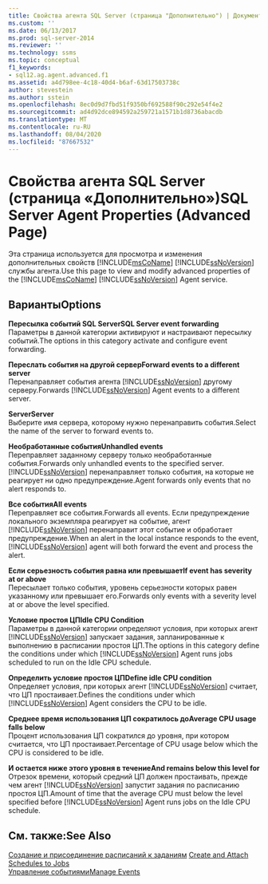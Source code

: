 ```yaml
---
title: Свойства агента SQL Server (страница "Дополнительно") | Документация Майкрософт
ms.custom: ''
ms.date: 06/13/2017
ms.prod: sql-server-2014
ms.reviewer: ''
ms.technology: ssms
ms.topic: conceptual
f1_keywords:
- sql12.ag.agent.advanced.f1
ms.assetid: a4d798ee-4c18-40d4-b6af-63d17503738c
author: stevestein
ms.author: sstein
ms.openlocfilehash: 8ec0d9d7fbd51f9350bf692588f90c292e54f4e2
ms.sourcegitcommit: ad4d92dce894592a259721a1571b1d8736abacdb
ms.translationtype: MT
ms.contentlocale: ru-RU
ms.lasthandoff: 08/04/2020
ms.locfileid: "87667532"
---
```

# <a name="sql-server-agent-properties-advanced-page"></a><span data-ttu-id="fceaf-102">Свойства агента SQL Server (страница «Дополнительно»)</span><span class="sxs-lookup"><span data-stu-id="fceaf-102">SQL Server Agent Properties (Advanced Page)</span></span>
  <span data-ttu-id="fceaf-103">Эта страница используется для просмотра и изменения дополнительных свойств [!INCLUDE[msCoName](../../includes/msconame-md.md)] [!INCLUDE[ssNoVersion](../../includes/ssnoversion-md.md)] службы агента.</span><span class="sxs-lookup"><span data-stu-id="fceaf-103">Use this page to view and modify advanced properties of the [!INCLUDE[msCoName](../../includes/msconame-md.md)] [!INCLUDE[ssNoVersion](../../includes/ssnoversion-md.md)] Agent service.</span></span>  
  
## <a name="options"></a><span data-ttu-id="fceaf-104">Варианты</span><span class="sxs-lookup"><span data-stu-id="fceaf-104">Options</span></span>  
 <span data-ttu-id="fceaf-105">**Пересылка событий SQL Server**</span><span class="sxs-lookup"><span data-stu-id="fceaf-105">**SQL Server event forwarding**</span></span>  
 <span data-ttu-id="fceaf-106">Параметры в данной категории активируют и настраивают пересылку событий.</span><span class="sxs-lookup"><span data-stu-id="fceaf-106">The options in this category activate and configure event forwarding.</span></span>  
  
 <span data-ttu-id="fceaf-107">**Переслать события на другой сервер**</span><span class="sxs-lookup"><span data-stu-id="fceaf-107">**Forward events to a different server**</span></span>  
 <span data-ttu-id="fceaf-108">Перенаправляет события агента [!INCLUDE[ssNoVersion](../../includes/ssnoversion-md.md)] другому серверу.</span><span class="sxs-lookup"><span data-stu-id="fceaf-108">Forwards [!INCLUDE[ssNoVersion](../../includes/ssnoversion-md.md)] Agent events to a different server.</span></span>  
  
 <span data-ttu-id="fceaf-109">**Server**</span><span class="sxs-lookup"><span data-stu-id="fceaf-109">**Server**</span></span>  
 <span data-ttu-id="fceaf-110">Выберите имя сервера, которому нужно перенаправить события.</span><span class="sxs-lookup"><span data-stu-id="fceaf-110">Select the name of the server to forward events to.</span></span>  
  
 <span data-ttu-id="fceaf-111">**Необработанные события**</span><span class="sxs-lookup"><span data-stu-id="fceaf-111">**Unhandled events**</span></span>  
 <span data-ttu-id="fceaf-112">Переправляет заданному серверу только необработанные события.</span><span class="sxs-lookup"><span data-stu-id="fceaf-112">Forwards only unhandled events to the specified server.</span></span> [!INCLUDE[ssNoVersion](../../includes/ssnoversion-md.md)] <span data-ttu-id="fceaf-113">перенаправляет только события, на которые не реагирует ни одно предупреждение.</span><span class="sxs-lookup"><span data-stu-id="fceaf-113">Agent forwards only events that no alert responds to.</span></span>  
  
 <span data-ttu-id="fceaf-114">**Все события**</span><span class="sxs-lookup"><span data-stu-id="fceaf-114">**All events**</span></span>  
 <span data-ttu-id="fceaf-115">Переправляет все события.</span><span class="sxs-lookup"><span data-stu-id="fceaf-115">Forwards all events.</span></span> <span data-ttu-id="fceaf-116">Если предупреждение локального экземпляра реагирует на событие, агент [!INCLUDE[ssNoVersion](../../includes/ssnoversion-md.md)] перенаправит этот событие и обработает предупреждение.</span><span class="sxs-lookup"><span data-stu-id="fceaf-116">When an alert in the local instance responds to the event, [!INCLUDE[ssNoVersion](../../includes/ssnoversion-md.md)] agent will both forward the event and process the alert.</span></span>  
  
 <span data-ttu-id="fceaf-117">**Если серьезность события равна или превышает**</span><span class="sxs-lookup"><span data-stu-id="fceaf-117">**If event has severity at or above**</span></span>  
 <span data-ttu-id="fceaf-118">Пересылает только события, уровень серьезности которых равен указанному или превышает его.</span><span class="sxs-lookup"><span data-stu-id="fceaf-118">Forwards only events with a severity level at or above the level specified.</span></span>  
  
 <span data-ttu-id="fceaf-119">**Условие простоя ЦП**</span><span class="sxs-lookup"><span data-stu-id="fceaf-119">**Idle CPU Condition**</span></span>  
 <span data-ttu-id="fceaf-120">Параметры в данной категории определяют условия, при которых агент [!INCLUDE[ssNoVersion](../../includes/ssnoversion-md.md)] запускает задания, запланированные к выполнению в расписании простоя ЦП.</span><span class="sxs-lookup"><span data-stu-id="fceaf-120">The options in this category define the conditions under which [!INCLUDE[ssNoVersion](../../includes/ssnoversion-md.md)] Agent runs jobs scheduled to run on the Idle CPU schedule.</span></span>  
  
 <span data-ttu-id="fceaf-121">**Определить условие простоя ЦП**</span><span class="sxs-lookup"><span data-stu-id="fceaf-121">**Define idle CPU condition**</span></span>  
 <span data-ttu-id="fceaf-122">Определяет условия, при которых агент [!INCLUDE[ssNoVersion](../../includes/ssnoversion-md.md)] считает, что ЦП простаивает.</span><span class="sxs-lookup"><span data-stu-id="fceaf-122">Defines the conditions under which [!INCLUDE[ssNoVersion](../../includes/ssnoversion-md.md)] Agent considers the CPU to be idle.</span></span>  
  
 <span data-ttu-id="fceaf-123">**Среднее время использования ЦП сократилось до**</span><span class="sxs-lookup"><span data-stu-id="fceaf-123">**Average CPU usage falls below**</span></span>  
 <span data-ttu-id="fceaf-124">Процент использования ЦП сократился до уровня, при котором считается, что ЦП простаивает.</span><span class="sxs-lookup"><span data-stu-id="fceaf-124">Percentage of CPU usage below which the CPU is considered to be idle.</span></span>  
  
 <span data-ttu-id="fceaf-125">**И остается ниже этого уровня в течение**</span><span class="sxs-lookup"><span data-stu-id="fceaf-125">**And remains below this level for**</span></span>  
 <span data-ttu-id="fceaf-126">Отрезок времени, который средний ЦП должен простаивать, прежде чем агент [!INCLUDE[ssNoVersion](../../includes/ssnoversion-md.md)] запустит задания по расписанию простоя ЦП.</span><span class="sxs-lookup"><span data-stu-id="fceaf-126">Amount of time that the average CPU must below the level specified before [!INCLUDE[ssNoVersion](../../includes/ssnoversion-md.md)] Agent runs jobs on the Idle CPU schedule.</span></span>  
  
## <a name="see-also"></a><span data-ttu-id="fceaf-127">См. также:</span><span class="sxs-lookup"><span data-stu-id="fceaf-127">See Also</span></span>  
 <span data-ttu-id="fceaf-128">[Создание и присоединение расписаний к заданиям](create-and-attach-schedules-to-jobs.md) </span><span class="sxs-lookup"><span data-stu-id="fceaf-128">[Create and Attach Schedules to Jobs](create-and-attach-schedules-to-jobs.md) </span></span>  
 [<span data-ttu-id="fceaf-129">Управление событиями</span><span class="sxs-lookup"><span data-stu-id="fceaf-129">Manage Events</span></span>](manage-events.md)  
  
  
